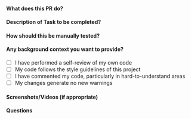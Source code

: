 #### What does this PR do?

#### Description of Task to be completed?

#### How should this be manually tested?

#### Any background context you want to provide?

- [ ] I have performed a self-review of my own code
- [ ] My code follows the style guidelines of this project
- [ ] I have commented my code, particularly in hard-to-understand areas
- [ ] My changes generate no new warnings

#### Screenshots/Videos (if appropriate)

#### Questions
